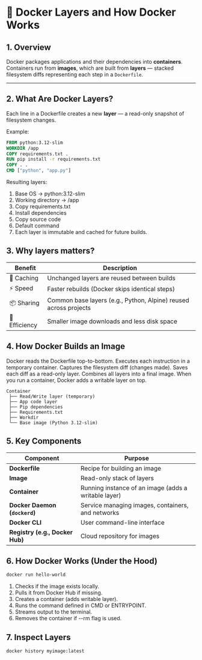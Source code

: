 # 🐳 Docker Layers and How Docker Works

## 1. Overview
Docker packages applications and their dependencies into **containers**.  
Containers run from **images**, which are built from **layers** — stacked filesystem diffs representing each step in a `Dockerfile`.

---

## 2. What Are Docker Layers?

Each line in a Dockerfile creates a new **layer** — a read-only snapshot of filesystem changes.

Example:
```dockerfile
FROM python:3.12-slim
WORKDIR /app
COPY requirements.txt .
RUN pip install -r requirements.txt
COPY . .
CMD ["python", "app.py"]
```

Resulting layers:
1. Base OS → python:3.12-slim
2. Working directory → /app
3. Copy requirements.txt
4. Install dependencies
5. Copy source code
6. Default command
7. Each layer is immutable and cached for future builds.

## 3. Why layers matters? 

| Benefit | Description |
|----------|-------------|
| 🧠 Caching | Unchanged layers are reused between builds |
| ⚡ Speed | Faster rebuilds (Docker skips identical steps) |
| 📦 Sharing | Common base layers (e.g., Python, Alpine) reused across projects |
| 💾 Efficiency | Smaller image downloads and less disk space |

## 4. How Docker Builds an Image

Docker reads the Dockerfile top-to-bottom.
Executes each instruction in a temporary container.
Captures the filesystem diff (changes made).
Saves each diff as a read-only layer.
Combines all layers into a final image.
When you run a container, Docker adds a writable layer on top.


```pgsql
Container
 ├── Read/Write layer (temporary)
 ├── App code layer
 ├── Pip dependencies
 ├── Requirements.txt
 ├── Workdir
 └── Base image (Python 3.12-slim)
```

## 5. Key Components

| Component | Purpose |
|------------|----------|
| **Dockerfile** | Recipe for building an image |
| **Image** | Read-only stack of layers |
| **Container** | Running instance of an image (adds a writable layer) |
| **Docker Daemon (`dockerd`)** | Service managing images, containers, and networks |
| **Docker CLI** | User command-line interface |
| **Registry (e.g., Docker Hub)** | Cloud repository for images |

## 6. How Docker Works (Under the Hood)

```bash
docker run hello-world
```

1. Checks if the image exists locally.
2. Pulls it from Docker Hub if missing.
3. Creates a container (adds writable layer).
4. Runs the command defined in CMD or ENTRYPOINT.
5. Streams output to the terminal.
6. Removes the container if --rm flag is used.

## 7. Inspect Layers

```bash
docker history myimage:latest
```
